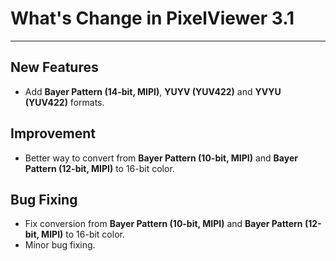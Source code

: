 ﻿# What's Change in PixelViewer 3.1
 ---

## New Features
+ Add **Bayer Pattern (14-bit, MIPI)**, **YUYV (YUV422)** and **YVYU (YUV422)** formats.

## Improvement
+ Better way to convert from **Bayer Pattern (10-bit, MIPI)** and **Bayer Pattern (12-bit, MIPI)** to 16-bit color.

## Bug Fixing
+ Fix conversion from **Bayer Pattern (10-bit, MIPI)** and **Bayer Pattern (12-bit, MIPI)** to 16-bit color.
+ Minor bug fixing.
